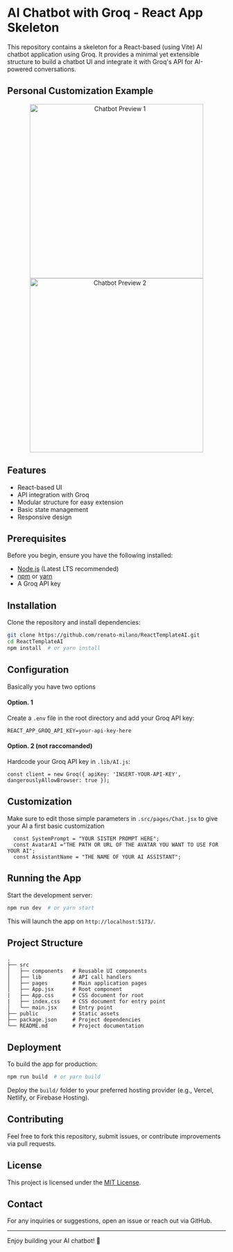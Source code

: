 # AI Chatbot with Groq - React App Skeleton

This repository contains a skeleton for a React-based (using Vite) AI chatbot application using Groq. It provides a minimal yet extensible structure to build a chatbot UI and integrate it with Groq's API for AI-powered conversations.

## Personal Customization Example
<div align="center">
  <img src="https://i.ibb.co/LdxdwJtG/AI-HOME.png" alt="Chatbot Preview 1" width="400"/>
  <img src="https://i.ibb.co/5WCPn5Zz/Chat-AI.png" alt="Chatbot Preview 2" width="400"/>
</div>

## Features
- React-based UI
- API integration with Groq
- Modular structure for easy extension
- Basic state management
- Responsive design

## Prerequisites
Before you begin, ensure you have the following installed:
- [Node.js](https://nodejs.org/) (Latest LTS recommended)
- [npm](https://www.npmjs.com/) or [yarn](https://yarnpkg.com/)
- A Groq API key

## Installation
Clone the repository and install dependencies:
```sh
git clone https://github.com/renato-milano/ReactTemplateAI.git
cd ReactTemplateAI
npm install  # or yarn install
```

## Configuration
Basically you have two options
#### Option. 1
Create a `.env` file in the root directory and add your Groq API key:
```
REACT_APP_GROQ_API_KEY=your-api-key-here
```
#### Option. 2 (not raccomanded)
Hardcode your Groq API key in `.lib/AI.js`:
```
const client = new Groq({ apiKey: 'INSERT-YOUR-API-KEY', dangerouslyAllowBrowser: true });
```

## Customization
Make sure to edit those simple parameters in `.src/pages/Chat.jsx` to give your AI a first basic customization
```
  const SystemPrompt = "YOUR SISTEM PROMPT HERE";
  const AvatarAI ="THE PATH OR URL OF THE AVATAR YOU WANT TO USE FOR YOUR AI";
  const AssistantName = "THE NAME OF YOUR AI ASSISTANT";
```


## Running the App
Start the development server:
```sh
npm run dev  # or yarn start
```
This will launch the app on `http://localhost:5173/`.

## Project Structure
```
.
├── src
│   ├── components   # Reusable UI components
│   ├── lib          # API call handlers
│   ├── pages        # Main application pages
│   ├── App.jsx      # Root component
|   ├── App.css      # CSS document for root
|   ├── index.css    # CSS document for entry point
│   └── main.jsx     # Entry point
├── public           # Static assets
├── package.json     # Project dependencies
└── README.md        # Project documentation
```

## Deployment
To build the app for production:
```sh
npm run build  # or yarn build
```
Deploy the `build/` folder to your preferred hosting provider (e.g., Vercel, Netlify, or Firebase Hosting).

## Contributing
Feel free to fork this repository, submit issues, or contribute improvements via pull requests.

## License
This project is licensed under the [MIT License](LICENSE).

## Contact
For any inquiries or suggestions, open an issue or reach out via GitHub.

---
Enjoy building your AI chatbot! 🚀

